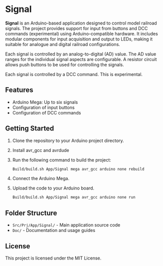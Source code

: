 # Signal

**Signal** is an Arduino-based application designed to control model railroad signals. The project provides support for input from buttons and DCC commands (experimental) using Arduino-compatible hardware. It includes modular components for input acquisition and output to LEDs, making it suitable for analogue and digital railroad configurations.

Each signal is controlled by an analog-to-digital (AD) value. The AD value ranges for the individual signal aspects are configurable. A resistor circuit allows push buttons to be used for controlling the signals.

Each signal is controlled by a DCC command. This is experimental. 

## Features

- Arduino Mega: Up to six signals
- Configuration of input buttons
- Configuration of DCC commands

## Getting Started

1. Clone the repository to your Arduino project directory.
2. Install avr_gcc and avrdude
3. Run the following command to build the project:

    ```sh
    Build/build.sh App/Signal mega avr_gcc arduino none rebuild
    ```
4. Connect the Arduino Mega.
5. Upload the code to your Arduino board.

    ```sh
    Build/build.sh App/Signal mega avr_gcc arduino none run
    ```

## Folder Structure

- `Src/Prj/App/Signal/` - Main application source code
- `Doc/` - Documentation and usage guides

## License

This project is licensed under the MIT License.